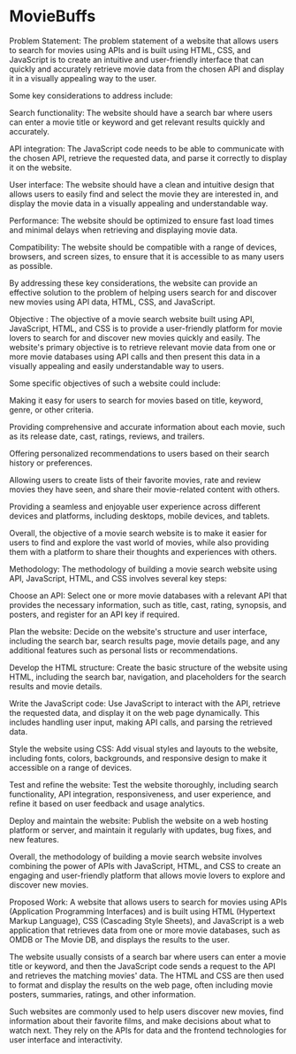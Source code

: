 # MovieBuffs
Problem Statement:
The problem statement of a website that allows users to search for movies using APIs and is built using HTML, CSS, and JavaScript is to create an intuitive and user-friendly interface that can quickly and accurately retrieve movie data from the chosen API and display it in a visually appealing way to the user.

Some key considerations to address include:

Search functionality: The website should have a search bar where users can enter a movie title or keyword and get relevant results quickly and accurately.

API integration: The JavaScript code needs to be able to communicate with the chosen API, retrieve the requested data, and parse it correctly to display it on the website.

User interface: The website should have a clean and intuitive design that allows users to easily find and select the movie they are interested in, and display the movie data in a visually appealing and understandable way.

Performance: The website should be optimized to ensure fast load times and minimal delays when retrieving and displaying movie data.

Compatibility: The website should be compatible with a range of devices, browsers, and screen sizes, to ensure that it is accessible to as many users as possible.

By addressing these key considerations, the website can provide an effective solution to the problem of helping users search for and discover new movies using API data, HTML, CSS, and JavaScript.

Objective :
The objective of a movie search website built using API, JavaScript, HTML, and CSS is to provide a user-friendly platform for movie lovers to search for and discover new movies quickly and easily. The website's primary objective is to retrieve relevant movie data from one or more movie databases using API calls and then present this data in a visually appealing and easily understandable way to users.

Some specific objectives of such a website could include:

Making it easy for users to search for movies based on title, keyword, genre, or other criteria.

Providing comprehensive and accurate information about each movie, such as its release date, cast, ratings, reviews, and trailers.

Offering personalized recommendations to users based on their search history or preferences.

Allowing users to create lists of their favorite movies, rate and review movies they have seen, and share their movie-related content with others.

Providing a seamless and enjoyable user experience across different devices and platforms, including desktops, mobile devices, and tablets.

Overall, the objective of a movie search website is to make it easier for users to find and explore the vast world of movies, while also providing them with a platform to share their thoughts and experiences with others.

Methodology:
The methodology of building a movie search website using API, JavaScript, HTML, and CSS involves several key steps:

Choose an API: Select one or more movie databases with a relevant API that provides the necessary information, such as title, cast, rating, synopsis, and posters, and register for an API key if required.

Plan the website: Decide on the website's structure and user interface, including the search bar, search results page, movie details page, and any additional features such as personal lists or recommendations.

Develop the HTML structure: Create the basic structure of the website using HTML, including the search bar, navigation, and placeholders for the search results and movie details.

Write the JavaScript code: Use JavaScript to interact with the API, retrieve the requested data, and display it on the web page dynamically. This includes handling user input, making API calls, and parsing the retrieved data.

Style the website using CSS: Add visual styles and layouts to the website, including fonts, colors, backgrounds, and responsive design to make it accessible on a range of devices.

Test and refine the website: Test the website thoroughly, including search functionality, API integration, responsiveness, and user experience, and refine it based on user feedback and usage analytics.

Deploy and maintain the website: Publish the website on a web hosting platform or server, and maintain it regularly with updates, bug fixes, and new features.

Overall, the methodology of building a movie search website involves combining the power of APIs with JavaScript, HTML, and CSS to create an engaging and user-friendly platform that allows movie lovers to explore and discover new movies.

Proposed Work:
A website that allows users to search for movies using APIs (Application Programming Interfaces) and is built using HTML (Hypertext Markup Language), CSS (Cascading Style Sheets), and JavaScript is a web application that retrieves data from one or more movie databases, such as OMDB or The Movie DB, and displays the results to the user.

The website usually consists of a search bar where users can enter a movie title or keyword, and then the JavaScript code sends a request to the API and retrieves the matching movies' data. The HTML and CSS are then used to format and display the results on the web page, often including movie posters, summaries, ratings, and other information.

Such websites are commonly used to help users discover new movies, find information about their favorite films, and make decisions about what to watch next. They rely on the APIs for data and the frontend technologies for user interface and interactivity.
